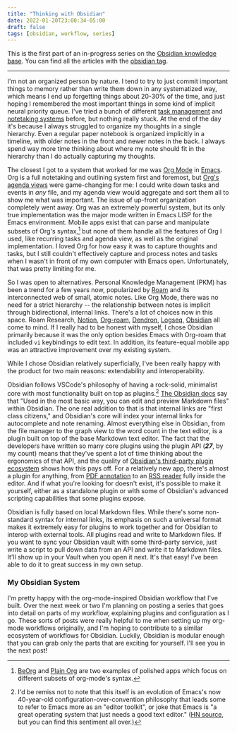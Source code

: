 ```yaml
---
title: "Thinking with Obsidian"
date: 2022-01-20T23:00:34-05:00
draft: false
tags: [obsidian, workflow, series]
---
```


This is the first part of an in-progress series on the [Obsidian knowledge base](https://obsidian.md). You can find all the articles with the <a href='/tags/obsidian'>obsidian tag</a>.

---

I'm not an organized person by nature. I tend to try to just commit important things to memory rather than write them down in any systematized way, which means I end up forgetting things about 20-30% of the time, and just hoping I remembered the most important things in some kind of implicit neural priority queue. I've tried a bunch of different [task management](https://todoist.com/app/) and [notetaking systems](https://bulletjournal.com) before, but nothing really stuck. At the end of the day it's because I always struggled to organize my thoughts in a single hierarchy. Even a regular paper notebook is organized implicitly in a timeline, with older notes in the front and newer notes in the back. I always spend way more time thinking about where my note should fit in the hierarchy than I do actually capturing my thoughts.

<!--more-->

The closest I got to a system that worked for me was [Org Mode](https://orgmode.org) in [Emacs](/blog/2020/03/switching-to-emacs/). Org is a full notetaking and outlining system first and foremost, but [Org's agenda views](https://orgmode.org/manual/Agenda-Views.html) were game-changing for me: I could write down tasks and events in _any_ file, and my agenda view would aggregate and sort them all to show me what was important. The issue of up-front organization completely went away. Org was an extremely powerful system, but its only true implementation was the major mode written in Emacs LISP for the Emacs environment. Mobile apps exist that can parse and manipulate subsets of Org's syntax,[^1] but none of them handle all the features of Org I used, like recurring tasks and agenda view, as well as the original implementation. I loved Org for how easy it was to capture thoughts and tasks, but I still couldn't effectively capture and process notes and tasks when I wasn't in front of my own computer with Emacs open. Unfortunately, that was pretty limiting for me.

[^1]: [BeOrg](https://beorgapp.com) and [Plain Org](https://plainorg.com) are two examples of polished apps which focus on different subsets of org-mode's syntax.

So I was open to alternatives. Personal Knowledge Management (PKM) has been a trend for a few years now, popularized by [Roam](https://roamresearch.com) and its interconnected web of small, atomic notes. Like Org Mode, there was no need for a strict hierarchy -- the relationship between notes is implicit through bidirectional, internal links. There's a lot of choices now in this space. Roam Research, [Notion](https://notion.so), [Org-roam](https://www.orgroam.com), [Dendron](https://www.dendron.so), [Logseq](https://logseq.com), [Obsidian](https://obsidian.md) all come to mind. If I really had to be honest with myself, I chose Obsidian primarily because it was the only option besides Emacs with Org-roam that included `vi` keybindings to edit text. In addition, its feature-equal mobile app was an attractive improvement over my existing system.

While I chose Obsidian relatively superficially, I've been really happy with the product for two main reasons: extendability and interoperability.

Obsidian follows VSCode's philosophy of having a rock-solid, minimalist core with most functionality built on top as plugins.[^2] [The Obsidian docs](https://help.obsidian.md/Obsidian/Obsidian#What+is+Obsidian) say that "Used in the most basic way, you can edit and preview Markdown files" within Obsidian. The one real addition to that is that internal links are "first class citizens," and Obsidian's core will index your internal links for autocomplete and note renaming. Almost everything else in Obsidian, from the file manager to the graph view to the word count in the text editor, is a plugin built on top of the base Markdown text editor. The fact that the developers have written so many core plugins using the plugin API (**_27_**, by my count) means that they've spent a lot of time thinking about the ergonomics of that API, and the quality of [Obsidian's third-party plugin ecosystem](https://obsidian.md/plugins) shows how this pays off. For a relatively new app, there's almost a plugin for anything, from [PDF annotation](https://github.com/elias-sundqvist/obsidian-annotator) to an [RSS reader](https://github.com/joethei/obsidian-rss) fully inside the editor. And if what you're looking for doesn't exist, it's possible to make it yourself, either as a standalone plugin or with some of Obsidian's advanced scripting capabilities that some plugins expose.

[^2]: I'd be remiss not to note that this itself is an evolution of Emacs's now 40-year-old configuration-over-convention philosophy that leads some to refer to Emacs more as an "editor toolkit", or joke that Emacs is "a great operating system that just needs a good text editor." ([HN source](https://news.ycombinator.com/item?id=7978048), but you can find this sentiment all over.)

Obsidian is fully based on local Markdown files. While there's some non-standard syntax for internal links, its emphasis on such a universal format makes it extremely easy for plugins to work together and for Obsidian to interop with external tools. All plugins read and write to Markdown files. If you want to sync your Obsidian vault with some third-party service, just write a script to pull down data from an API and write it to Markdown files. It'll show up in your Vault when you open it next. It's that easy! I've been able to do it to great success in my own setup.

### My Obsidian System

I'm pretty happy with the org-mode-inspired Obsidian workflow that I've built. Over the next week or two I'm planning on posting a series that goes into detail on parts of my workflow, explaining plugins and configuration as I go. These sorts of posts were really helpful to me when setting up my org-mode workflows originally, and I'm hoping to contribute to a similar ecosystem of workflows for Obsidian. Luckily, Obsidian is modular enough that you can grab only the parts that are exciting for yourself. I'll see you in the next post!
